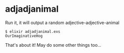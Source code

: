 # adjadjanimal
Run it, it will output a random adjective-adjective-animal

```Shell
$ elixir adjadjanimal.exs
OurImaginativeHog
```

That's about it!
May do some other things too...
